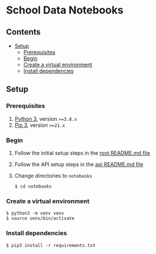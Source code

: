 # School Data Notebooks <!-- omit in toc -->

## Contents <!-- omit in toc -->

- [Setup](#setup)
  - [Prerequisites](#prerequisites)
  - [Begin](#begin)
  - [Create a virtual environment](#create-a-virtual-environment)
  - [Install dependencies](#install-dependencies)

## Setup

### Prerequisites

1. [Python 3](https://www.python.org/), version `>=3.8.x`
2. [Pip 3](https://pip.pypa.io/), version `>=21.x`

### Begin

1. Follow the initial setup steps in the [root README.md file](/README.md#setup)
2. Follow the API setup steps in the [api README.md file](/api/README.md#setup)
3. Change directories to `notebooks`

   ```shell
   $ cd notebooks
   ```

### Create a virtual environment

```
$ python3 -m venv venv
$ source venv/bin/activate
```

### Install dependencies

```
$ pip3 install -r requirements.txt
```
